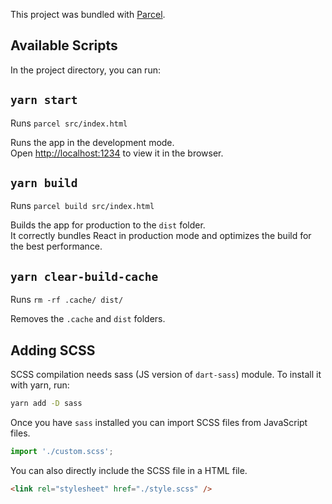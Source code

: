 This project was bundled with [Parcel](https://parceljs.org).

## Available Scripts

In the project directory, you can run:

## `yarn start`

Runs `parcel src/index.html`

Runs the app in the development mode.<br>
Open [http://localhost:1234](http://localhost:1234) to view it in the browser.

## `yarn build`

Runs `parcel build src/index.html`

Builds the app for production to the `dist` folder.<br>
It correctly bundles React in production mode and optimizes the build for the best performance.

## `yarn clear-build-cache`

Runs `rm -rf .cache/ dist/`

Removes the `.cache` and `dist` folders.

## Adding SCSS

SCSS compilation needs sass (JS version of `dart-sass`) module. To install it with yarn, run:

```sh
yarn add -D sass
```

Once you have `sass` installed you can import SCSS files from JavaScript files.

```javascript
import './custom.scss';
```

You can also directly include the SCSS file in a HTML file.

```html
<link rel="stylesheet" href="./style.scss" />
```
